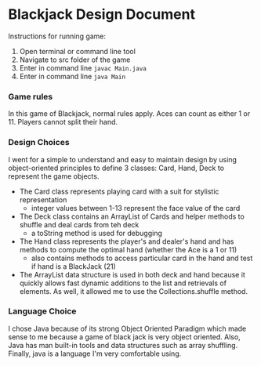 # Blackjack Design Document
Instructions for running game:
1. Open terminal or command line tool
2. Navigate to src folder of the game
3. Enter in command line ```javac Main.java```
4. Enter in command line ```java Main```

### Game rules
In this game of Blackjack, normal rules apply. Aces can count as either 1 or 11. Players cannot split their hand.
### Design Choices
I went for a simple to understand and easy to maintain design by using object-oriented principles to define 3 classes: Card, Hand, Deck to represent the game objects.
- The Card class represents playing card with a suit for stylistic representation
    - integer values between 1-13 represent the face value of the card
- The Deck class contains an ArrayList of Cards and helper methods to shuffle and deal cards from teh deck
    - a toString method is used for debugging
- The Hand class represents the player's and dealer's hand and has methods to compute the optimal hand (whether the Ace is a 1 or 11)
    - also contains methods to access particular card in the hand and test if hand is a BlackJack (21)
- The ArrayList data structure is used in both deck and hand because it quickly allows fast dynamic additions to the list and retrievals of elements. As well, it allowed me to use the Collections.shuffle method.
### Language Choice
I chose Java because of its strong Object Oriented Paradigm which made sense to me because a game of black jack is very object oriented. Also, Java has man built-in tools and data structures such as array shuffling. Finally, java is a language I'm very comfortable using.